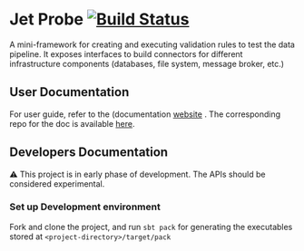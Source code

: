# Jet Probe [![Build Status](https://travis-ci.org/jetprobe/jetprobe.svg?branch=master)](https://travis-ci.org/jetprobe/jetprobe)
A mini-framework for creating and executing validation rules to test the data pipeline. It exposes interfaces to build connectors for
different infrastructure components (databases, file system, message broker, etc.)

## User Documentation
For user guide, refer to the (documentation [website](https://jetprobe.com) . The corresponding repo for the doc is available
[here](https://github.com/jetprobe/jetprobe-docs).

## Developers Documentation
:warning: This project is in early phase of development. The APIs should be considered experimental.

### Set up Development environment
Fork and clone the project, and run `sbt pack` for generating the executables stored at `<project-directory>/target/pack` 

